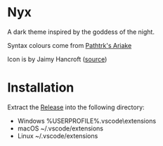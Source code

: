# Nyx

A dark theme inspired by the goddess of the night.

Syntax colours come from [Pathtrk's Ariake](https://github.com/pathtrk/ariake-dark-syntax)

Icon is by Jaimy Hancroft ([source](https://www.flickr.com/photos/46058484@N06/5456226066))

# Installation

Extract the [Release](https://github.com/iambenzo/vscode-theme-nyx/releases) into the following directory:

* Windows %USERPROFILE%\.vscode\extensions
* macOS ~/.vscode/extensions
* Linux ~/.vscode/extensions
